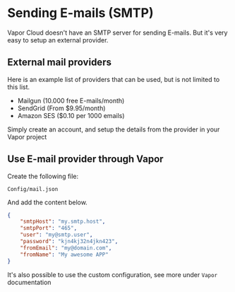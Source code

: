 # Sending E-mails (SMTP)

Vapor Cloud doesn't have an SMTP server for sending E-mails. But it's very
easy to setup an external provider.

## External mail providers

Here is an example list of providers that can be used, but is not
limited to this list.

- Mailgun (10.000 free E-mails/month)
- SendGrid (From $9.95/month)
- Amazon SES ($0.10 per 1000 emails)

Simply create an account, and setup the details from the provider in
your Vapor project

## Use E-mail provider through Vapor

Create the following file:

`Config/mail.json`

And add the content below.

```JSON
{
    "smtpHost": "my.smtp.host",
    "smtpPort": "465",
    "user": "my@smtp.user",
    "password": "kjn4kj32n4jkn423",
    "fromEmail": "my@domain.com",
    "fromName": "My awesome APP"
}
```

It's also possible to use the custom configuration, see more under
`Vapor` documentation
